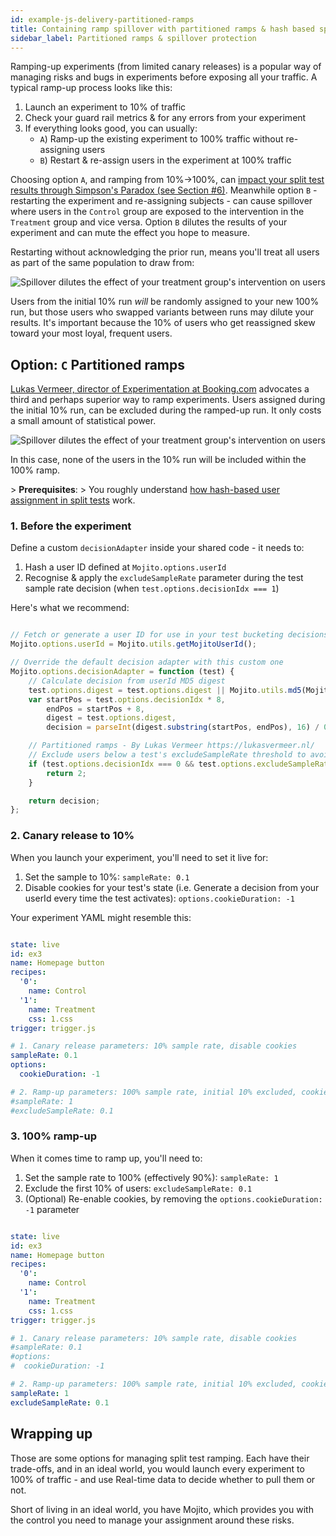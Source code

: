 ```yaml
---
id: example-js-delivery-partitioned-ramps
title: Containing ramp spillover with partitioned ramps & hash based splits
sidebar_label: Partitioned ramps & spillover protection
---
```

Ramping-up experiments (from limited canary releases) is a popular way of managing risks and bugs in experiments before exposing all your traffic. A typical ramp-up process looks like this:

1.  Launch an experiment to 10% of traffic
2.  Check your guard rail metrics & for any errors from your experiment
3.  If everything looks good, you can usually:
    -   `A`) Ramp-up the existing experiment to 100% traffic without re-assigning users
    -   `B`) Restart & re-assign users in the experiment at 100% traffic

Choosing option `A`, and ramping from 10%-&gt;100%, can [impact your split test results through Simpson's Paradox (see Section #6)](http://ai.stanford.edu/people/ronnyk/2009-ExPpitfalls.pdf). Meanwhile option `B` - restarting the experiment and re-assigning subjects - can cause spillover where users in the `Control` group are exposed to the intervention in the `Treatment` group and vice versa. Option `B` dilutes the results of your experiment and can mute the effect you hope to measure.

Restarting without acknowledging the prior run, means you'll treat all users as part of the same population to draw from:

![Spillover dilutes the effect of your treatment group's intervention on users](/img/examples/js-delivery-spillover-problem.png)

Users from the initial 10% run _will_ be randomly assigned to your new 100% run, but those users who swapped variants between runs may dilute your results. It's important because the 10% of users who get reassigned skew toward your most loyal, frequent users.

## Option: `C` Partitioned ramps

[Lukas Vermeer, director of Experimentation at Booking.com](https://www.lukasvermeer.nl/) advocates a third and perhaps superior way to ramp experiments. Users assigned during the initial 10% run, can be excluded during the ramped-up run. It only costs a small amount of statistical power.

![Spillover dilutes the effect of your treatment group's intervention on users](/img/examples/js-delivery-spillover-protection.png)

In this case, none of the users in the 10% run will be included within the 100% ramp.

&gt; **Prerequisites**:
&gt; You roughly understand [how hash-based user assignment in split tests](example-hash-function-split-test-assignment) work.

### 1. Before the experiment

Define a custom `decisionAdapter` inside your shared code - it needs to:

1.  Hash a user ID defined at `Mojito.options.userId`
2.  Recognise & apply the `excludeSampleRate` parameter during the test sample rate decision (when `test.options.decisionIdx === 1`)

Here's what we recommend:

```js

// Fetch or generate a user ID for use in your test bucketing decisions
Mojito.options.userId = Mojito.utils.getMojitoUserId();

// Override the default decision adapter with this custom one
Mojito.options.decisionAdapter = function (test) {
    // Calculate decision from userId MD5 digest
    test.options.digest = test.options.digest || Mojito.utils.md5(Mojito.options.userId + test.options.id);
    var startPos = test.options.decisionIdx * 8,
        endPos = startPos + 8,
        digest = test.options.digest,
        decision = parseInt(digest.substring(startPos, endPos), 16) / 0xFFFFFFFF;

    // Partitioned ramps - By Lukas Vermeer https://lukasvermeer.nl/
    // Exclude users below a test's excludeSampleRate threshold to avoid spillover between ramps
    if (test.options.decisionIdx === 0 && test.options.excludeSampleRate && decision < test.options.excludeSampleRate) {
        return 2;
    }

    return decision;
};

```

### 2. Canary release to 10%

When you launch your experiment, you'll need to set it live for:

1.  Set the sample to 10%: `sampleRate: 0.1`
2.  Disable cookies for your test's state (i.e. Generate a decision from your userId every time the test activates): `options.cookieDuration: -1`

Your experiment YAML might resemble this:

```yml

state: live
id: ex3
name: Homepage button
recipes:
  '0':
    name: Control
  '1':
    name: Treatment
    css: 1.css
trigger: trigger.js

# 1. Canary release parameters: 10% sample rate, disable cookies
sampleRate: 0.1
options:
  cookieDuration: -1

# 2. Ramp-up parameters: 100% sample rate, initial 10% excluded, cookies re-enabled (optional)
#sampleRate: 1
#excludeSampleRate: 0.1

```

### 3. 100% ramp-up

When it comes time to ramp up, you'll need to:

1.  Set the sample rate to 100% (effectively 90%): `sampleRate: 1`
2.  Exclude the first 10% of users: `excludeSampleRate: 0.1`
3.  (Optional) Re-enable cookies, by removing the `options.cookieDuration: -1` parameter

```yml

state: live
id: ex3
name: Homepage button
recipes:
  '0':
    name: Control
  '1':
    name: Treatment
    css: 1.css
trigger: trigger.js

# 1. Canary release parameters: 10% sample rate, disable cookies
#sampleRate: 0.1
#options:
#  cookieDuration: -1

# 2. Ramp-up parameters: 100% sample rate, initial 10% excluded, cookies re-enabled (optional)
sampleRate: 1
excludeSampleRate: 0.1

```

## Wrapping up

Those are some options for managing split test ramping. Each have their trade-offs, and in an ideal world, you would launch every experiment to 100% of traffic - and use Real-time data to decide whether to pull them or not.

Short of living in an ideal world, you have Mojito, which provides you with the control you need to manage your assignment around these risks.
